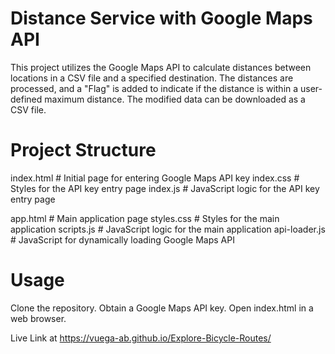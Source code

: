 # Distance Service with Google Maps API
This project utilizes the Google Maps API to calculate distances between locations in a CSV file and a specified destination. The distances are processed, and a "Flag" is added to indicate if the distance is within a user-defined maximum distance. The modified data can be downloaded as a CSV file.

# Project Structure
index.html       # Initial page for entering Google Maps API key
index.css        # Styles for the API key entry page
index.js         # JavaScript logic for the API key entry page

app.html         # Main application page
styles.css       # Styles for the main application
scripts.js       # JavaScript logic for the main application
api-loader.js    # JavaScript for dynamically loading Google Maps API

# Usage
Clone the repository.
Obtain a Google Maps API key.
Open index.html in a web browser.

Live Link at https://vuega-ab.github.io/Explore-Bicycle-Routes/
